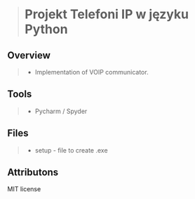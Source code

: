 ># Projekt Telefoni IP w języku Python

Overview
----------
>- Implementation of VOIP communicator.

Tools
-------
>- Pycharm / Spyder

Files
-------------
>- setup - file to create .exe

Attributons
-------------
MIT license




